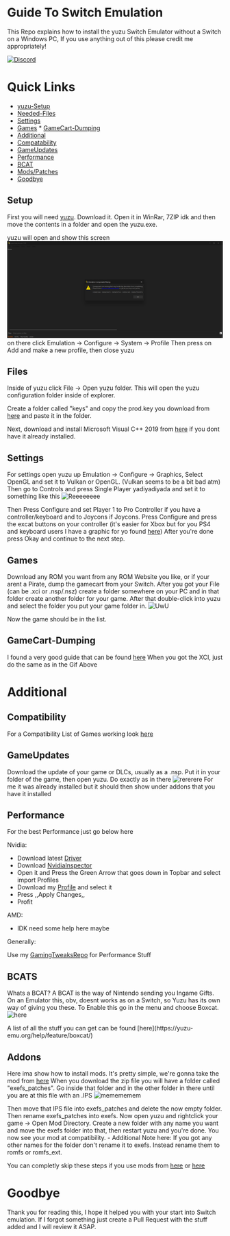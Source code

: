 # Guide To Switch Emulation
This Repo explains how to install the yuzu Switch Emulator without a Switch on a Windows PC, If you use anything out of this please credit me appropriately!

[![Discord](https://img.shields.io/discord/622504866132000768?logo=Discord)](https://discord.gg/8KMuRMx)

  # Quick Links
  * [yuzu-Setup](#setup)
   * [Needed-Files](#files)
   * [Settings](#settings)
   * [Games](#games)
    * [GameCart-Dumping](#gamecart-dumping)
  * [Additional](#additional)
   * [Compatability](#compatibility) 
   * [GameUpdates](#gameupdates)
   * [Performance](#performance)
   * [BCAT](#bcats)
   * [Mods/Patches](#addons)
  * [Goodbye](#goodbye)

  ## Setup
 First you will need [yuzu](https://pineappleea.github.io/).
 Download it.
 Open it in WinRar, 7ZIP idk and then move the contents in a folder and open the yuzu.exe.

 yuzu will open and show this screen
 ![JustARandomString1](https://raw.githubusercontent.com/SkyeX9/Guide-To-Switch-Emulation/main/Yuzu_Images/yuzu_BDZoemVbLl.png)
 on there click Emulation -> Configure -> System -> Profile
 Then press on Add and make a new profile, then close yuzu

  ## Files
 Inside of yuzu click File -> Open yuzu folder.
 This will open the yuzu configuration folder inside of explorer.

 Create a folder called "keys" and copy the prod.key you download from [here](https://github.com/emuworld/aio) and paste it in the folder.

Next, download and install Microsoft Visual C++ 2019 from [here](https://aka.ms/vs/16/release/vc_redist.x64.exe) if you dont have it already installed.

  ## Settings
 For settings open yuzu up Emulation -> Configure -> Graphics, Select OpenGL and set it to Vulkan or OpenGL. (Vulkan seems to be a bit bad atm)
 Then go to Controls and press Single Player yadiyadiyada and set it to something like this
 ![Reeeeeeee](https://nuke.bayern/tQRi6Dco.png?key=TKvixrA2KWor0u)

 Then Press Configure and set Player 1 to Pro Controller if you have a controller/keyboard and to Joycons if Joycons.
 Press Configure and press the excat buttons on your controller (it's easier for Xbox but for you PS4 and keyboard users I have a graphic for yo found [here](https://compass-ssl.xboxlive.com/assets/c7/a1/c7a12fbe-af04-4a90-92f2-18338219c2aa.png?n=one-controller-front-l.png))
 After you're done press Okay and continue to the next step.

  ## Games
 Download any ROM you want from any ROM Website you like, or if your arent a Pirate, dump the gamecart from your Switch.
 After you got your File (can be .xci or .nsp/.nsz) create a folder somewhere on your PC and in that folder create another folder for your game.
 After that double-click into yuzu and select the folder you put your game folder in.
 ![UwU](https://sexin.church/7CT7o3Sr.png?key=XuV6NAPCK1ZTH0)
<p> Now the game should be in the list.

 ## GameCart-Dumping

  I found a very good guide that can be found [here](https://wiki.no-intro.org/index.php?title=Nintendo_Switch_Dumping_Guide)
  When you got the XCI, just do the same as in the Gif Above

 # Additional
  ## Compatibility

  For a Compatibility List of Games working look [here](https://yuzu-emu.org/game/)

  ## GameUpdates

 Download the update of your game or DLCs, usually as a .nsp.
 Put it in your folder of the game, then open yuzu. Do exactly as in there
 ![rererere](https://i.uwu.plus/hNmEGB8V.gif?key=gGAX37XVMM7o1q)
 For me it was already installed but it should then show under addons that you have it installed

  ## Performance

  For the best Performance just go below here

  Nvidia: 

  - Download latest [Driver](https://www.nvidia.de/Download/index.aspx?lang=en)
  - Download [NvidiaInspector](https://drive.google.com/uc?export=download&id=1Dny2QYUB5wLrHPStwg4_WzpHCUs5xN15)
  - Open it and Press the Green Arrow that goes down in Topbar and select import Profiles
  - Download my [Profile](https://drive.google.com/file/d/1bkTNMr7TPTur9iZsmcu5W_FEsp56R26D/view?usp=sharing) and select it 
  - Press ,,Apply Changes,,
  - Profit

  AMD: 

  - IDK need some help here maybe


  Generally: 

  Use my [GamingTweaksRepo](https://github.com/PrincessAkira/Use-Gaming-Tweaks) for Performance Stuff

  ## BCATS

  Whats a BCAT?
  A BCAT is the way of Nintendo sending you Ingame Gifts.
  On an Emulator this, obv, doesnt works as on a Switch, so Yuzu has its own way of giving you these.
  To Enable this go in the menu and choose Boxcat. ![here](https://i.imgur.com/w6l3zlC.png)
 <p> A list of all the stuff you can get can be found [here](https://yuzu-emu.org/help/feature/boxcat/)


  ## Addons

 Here ima show how to install mods.
 It's pretty simple, we're gonna take the mod from [here](https://gbatemp.net/threads/pokemon-mystery-dungeon-dx-60-fps-mod.559469/)
 When you download the zip file you will have a folder called "exefs_patches".
 Go inside that folder and in the other folder in there until you are at this file with an .IPS
 ![memememem](https://nuke.bayern/QTwbBtLy.png?key=GP1JZ3BylhCn9q)
  <p> Then move that IPS file into exefs_patches and delete the now empty folder.
 Then rename exefs_patches into exefs.
 Now open yuzu and rightclick your game -> Open Mod Directory.
 Create a new folder with any name you want and move the exefs folder into that, then restart yuzu and you're done.
 You now see your mod at compatibility.
 - Additional Note here:
 If you got any other names for the folder don't rename it to exefs.
 Instead rename them to romfs or romfs_ext.

 You can completly skip these steps if you use mods from [here](https://github.com/yuzu-emu/yuzu/wiki/Switch-Mods) or [here](https://yuzu-emu.org/game/)

  # Goodbye

 Thank you for reading this, I hope it helped you with your start into Switch emulation.
 If I forgot something just create a Pull Request with the stuff added and I will review it ASAP.
